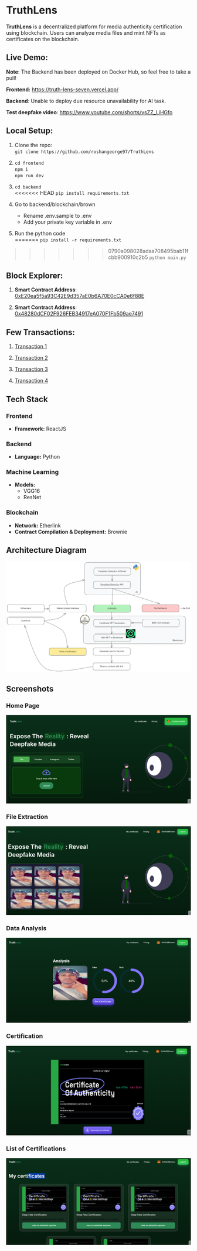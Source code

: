 # TruthLens

**TruthLens** is a decentralized platform for media authenticity certification using blockchain. Users can analyze media files and mint NFTs as certificates on the blockchain.

## Live Demo:

**Note**: The Backend has been deployed on Docker Hub, so feel free to take a pull!

**Frontend:** https://truth-lens-seven.vercel.app/

**Backend**: Unable to deploy due resource unavailability for AI task.

**Test deepfake video**: https://www.youtube.com/shorts/vsZZ_LiHGfo

## Local Setup:

1. Clone the repo:<br>
   `git clone https://github.com/roshangeorge97/TruthLens`<br>

2. `cd frontend`<br>
   `npm i`<br>
   `npm run dev`<br>

3. `cd backend`<br>
<<<<<<< HEAD
   `pip install requirements.txt`<br>

4. Go to backend/blockchain/brown <br>
   - Rename .env.sample to .env <br>
   - Add your private key variable in .env<br>

5. Run the python code <br>
=======
   `pip install -r requirements.txt`<br>
>>>>>>> 0790a098028adaa708495bab11fcbb900910c2b5
   `python main.py`<br>


## Block Explorer:

1. **Smart Contract Address**: [0xE20ea5f5a93C42E9d357aE0b6A70E0cCA0e6f88E](https://testnet.explorer.etherlink.com/address/0xE20ea5f5a93C42E9d357aE0b6A70E0cCA0e6f88E)

2. **Smart Contract Address**: [0x48280dCF02F926FEB34917eA070F1Fb509ae7491](https://testnet.explorer.etherlink.com/address/0x48280dCF02F926FEB34917eA070F1Fb509ae7491)

## Few Transactions:

1. [Transaction 1](https://testnet.explorer.etherlink.com/tx/0xbf4999bcbc96019a38bc1ff01550320f3261025477831cdda035650e0454223a)

2. [Transaction 2](https://testnet.explorer.etherlink.com/tx/0xb2f97e9b7926a52185fda4f1109342a21e37e062eb25e3f304982ac5abf9054f)

3. [Transaction 3](https://testnet.explorer.etherlink.com/tx/0xb249886cf362887598555de297b787c6ea80eba08990f31c919ecbca48d003b2)

4. [Transaction 4](https://testnet.explorer.etherlink.com/tx/0xb0ea7ee460d26a5712227e8229d5bcd6e9d61329a7fbe743d93e78fb9e6ab201)

## Tech Stack

### Frontend
- **Framework:** ReactJS

### Backend
- **Language:** Python

### Machine Learning
- **Models:**
  - VGG16
  - ResNet

### Blockchain
- **Network:** Etherlink
- **Contract Compilation & Deployment:** Brownie

## Architecture Diagram

![Architecture Diagram](./images/arch_t.png)

## Screenshots

### Home Page
![Home Page](/images/home_t.png)

### File Extraction
![File Extraction](./images/extract_t.png)

### Data Analysis
![Data Analysis](./images/analysis_t.png)

### Certification
![Certification](./images/cert_t.png)

### List of Certifications
![List of Certifications](./images/certs_t.png)

